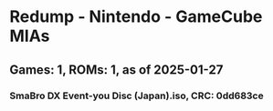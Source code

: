 # Redump - Nintendo - GameCube MIAs
## Games: 1, ROMs: 1, as of 2025-01-27
### SmaBro DX Event-you Disc (Japan).iso, CRC: 0dd683ce
